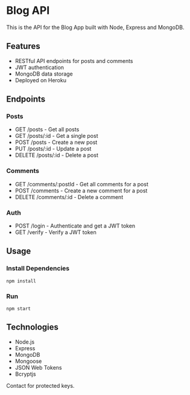 # Blog API

This is the API for the Blog App built with Node, Express and MongoDB.

## Features

- RESTful API endpoints for posts and comments
- JWT authentication
- MongoDB data storage
- Deployed on Heroku

## Endpoints

### Posts

- GET /posts - Get all posts
- GET /posts/:id - Get a single post
- POST /posts - Create a new post
- PUT /posts/:id - Update a post
- DELETE /posts/:id - Delete a post

### Comments

- GET /comments/:postId - Get all comments for a post
- POST /comments - Create a new comment for a post
- DELETE /comments/:id - Delete a comment

### Auth

- POST /login - Authenticate and get a JWT token
- GET /verify - Verify a JWT token
## Usage 

### Install Dependencies

`npm install`

### Run

`npm start`

## Technologies
- Node.js
- Express
- MongoDB
- Mongoose
- JSON Web Tokens
- Bcryptjs

Contact for protected keys.
